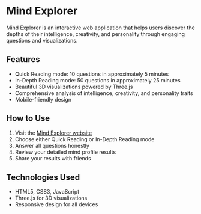 # Mind Explorer

Mind Explorer is an interactive web application that helps users discover the depths of their intelligence, creativity, and personality through engaging questions and visualizations.

## Features

- Quick Reading mode: 10 questions in approximately 5 minutes
- In-Depth Reading mode: 50 questions in approximately 25 minutes
- Beautiful 3D visualizations powered by Three.js
- Comprehensive analysis of intelligence, creativity, and personality traits
- Mobile-friendly design

## How to Use

1. Visit the [Mind Explorer website](https://username.github.io/mind-explorer/)
2. Choose either Quick Reading or In-Depth Reading mode
3. Answer all questions honestly
4. Review your detailed mind profile results
5. Share your results with friends

## Technologies Used

- HTML5, CSS3, JavaScript
- Three.js for 3D visualizations
- Responsive design for all devices
